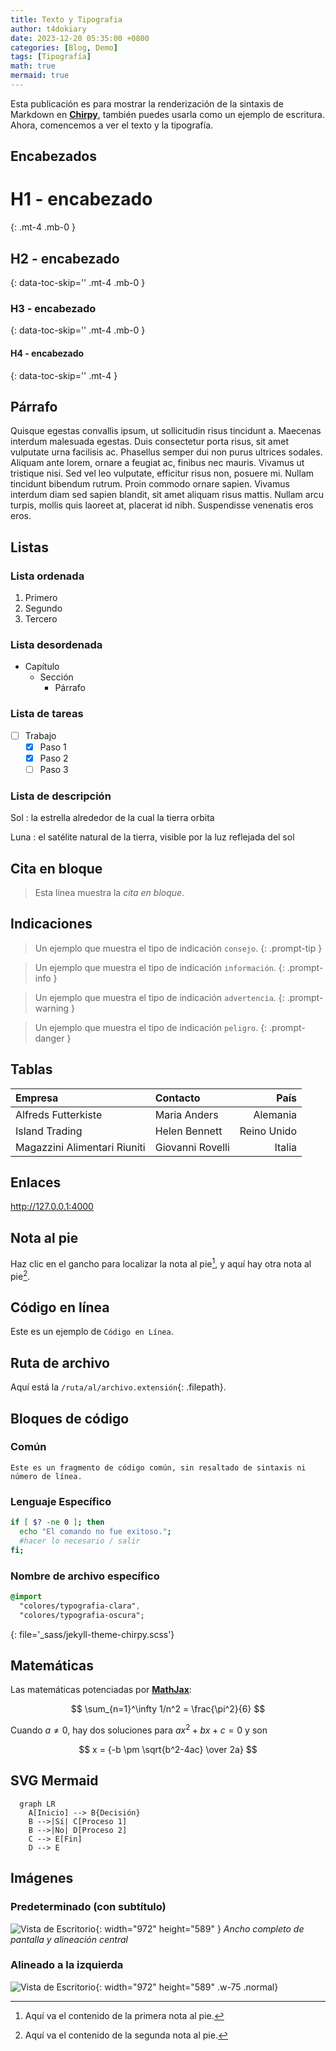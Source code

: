 ```yaml
---
title: Texto y Tipografia
author: t4dokiary
date: 2023-12-20 05:35:00 +0800
categories: [Blog, Demo]
tags: [Tipografía]
math: true
mermaid: true
---
```


Esta publicación es para mostrar la renderización de la sintaxis de Markdown en [**Chirpy**](https://github.com/cotes2020/jekyll-theme-chirpy/fork), también puedes usarla como un ejemplo de escritura. Ahora, comencemos a ver el texto y la tipografía.

## Encabezados

# H1 - encabezado
{: .mt-4 .mb-0 }

## H2 - encabezado
{: data-toc-skip='' .mt-4 .mb-0 }

### H3 - encabezado
{: data-toc-skip='' .mt-4 .mb-0 }

#### H4 - encabezado
{: data-toc-skip='' .mt-4 }

## Párrafo

Quisque egestas convallis ipsum, ut sollicitudin risus tincidunt a. Maecenas interdum malesuada egestas. Duis consectetur porta risus, sit amet vulputate urna facilisis ac. Phasellus semper dui non purus ultrices sodales. Aliquam ante lorem, ornare a feugiat ac, finibus nec mauris. Vivamus ut tristique nisi. Sed vel leo vulputate, efficitur risus non, posuere mi. Nullam tincidunt bibendum rutrum. Proin commodo ornare sapien. Vivamus interdum diam sed sapien blandit, sit amet aliquam risus mattis. Nullam arcu turpis, mollis quis laoreet at, placerat id nibh. Suspendisse venenatis eros eros.

## Listas

### Lista ordenada

1. Primero
2. Segundo
3. Tercero

### Lista desordenada

- Capítulo
  + Sección
    * Párrafo

### Lista de tareas

- [ ] Trabajo
  + [x] Paso 1
  + [x] Paso 2
  + [ ] Paso 3

### Lista de descripción

Sol
: la estrella alrededor de la cual la tierra orbita

Luna
: el satélite natural de la tierra, visible por la luz reflejada del sol

## Cita en bloque

> Esta línea muestra la _cita en bloque_.

## Indicaciones

> Un ejemplo que muestra el tipo de indicación `consejo`.
{: .prompt-tip }

> Un ejemplo que muestra el tipo de indicación `información`.
{: .prompt-info }

> Un ejemplo que muestra el tipo de indicación `advertencia`.
{: .prompt-warning }

> Un ejemplo que muestra el tipo de indicación `peligro`.
{: .prompt-danger }

## Tablas

| Empresa                      | Contacto          | País   |
|:-----------------------------|:-----------------|-------:|
| Alfreds Futterkiste          | Maria Anders     | Alemania |
| Island Trading               | Helen Bennett    | Reino Unido |
| Magazzini Alimentari Riuniti | Giovanni Rovelli | Italia  |

## Enlaces

<http://127.0.0.1:4000>

## Nota al pie

Haz clic en el gancho para localizar la nota al pie[^1], y aquí hay otra nota al pie[^2].  <br>

[^1]: Aquí va el contenido de la primera nota al pie.

[^2]: Aquí va el contenido de la segunda nota al pie.

## Código en línea

Este es un ejemplo de `Código en Línea`.

## Ruta de archivo

Aquí está la `/ruta/al/archivo.extensión`{: .filepath}.

## Bloques de código

### Común

```
Este es un fragmento de código común, sin resaltado de sintaxis ni número de línea.
```

### Lenguaje Específico

```bash
if [ $? -ne 0 ]; then
  echo "El comando no fue exitoso.";
  #hacer lo necesario / salir
fi;
```

### Nombre de archivo específico

```sass
@import
  "colores/typografia-clara",
  "colores/typografia-oscura";
```
{: file='_sass/jekyll-theme-chirpy.scss'}

## Matemáticas

Las matemáticas potenciadas por [**MathJax**](https://www.mathjax.org/):

$$ \sum_{n=1}^\infty 1/n^2 = \frac{\pi^2}{6} $$

Cuando $a \ne 0$, hay dos soluciones para $ax^2 + bx + c = 0$ y son

$$ x = {-b \pm \sqrt{b^2-4ac} \over 2a} $$

## SVG Mermaid

```mermaid
  graph LR
    A[Inicio] --> B{Decisión}
    B -->|Sí| C[Proceso 1]
    B -->|No| D[Proceso 2]
    C --> E[Fin]
    D --> E

```

## Imágenes

### Predeterminado (con subtítulo)

![Vista de Escritorio](/assets/img/2023-12-21-MPI-en-python-y-c/mpi-logo.png){: width="972" height="589" }
_Ancho completo de pantalla y alineación central_

### Alineado a la izquierda

![Vista de Escritorio](/assets/img/2023-12-21-MPI-en-python-y-c/mpi-logo.png){: width="972" height="589" .w-75 .normal}



